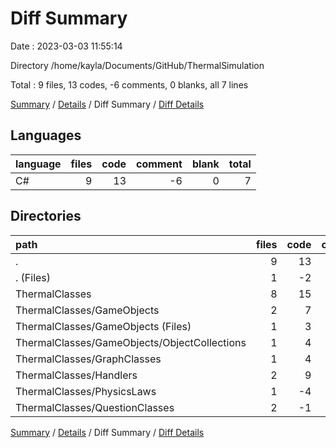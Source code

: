 # Diff Summary

Date : 2023-03-03 11:55:14

Directory /home/kayla/Documents/GitHub/ThermalSimulation

Total : 9 files,  13 codes, -6 comments, 0 blanks, all 7 lines

[Summary](results.md) / [Details](details.md) / Diff Summary / [Diff Details](diff-details.md)

## Languages
| language | files | code | comment | blank | total |
| :--- | ---: | ---: | ---: | ---: | ---: |
| C# | 9 | 13 | -6 | 0 | 7 |

## Directories
| path | files | code | comment | blank | total |
| :--- | ---: | ---: | ---: | ---: | ---: |
| . | 9 | 13 | -6 | 0 | 7 |
| . (Files) | 1 | -2 | 1 | 0 | -1 |
| ThermalClasses | 8 | 15 | -7 | 0 | 8 |
| ThermalClasses/GameObjects | 2 | 7 | 0 | 1 | 8 |
| ThermalClasses/GameObjects (Files) | 1 | 3 | 0 | 0 | 3 |
| ThermalClasses/GameObjects/ObjectCollections | 1 | 4 | 0 | 1 | 5 |
| ThermalClasses/GraphClasses | 1 | 4 | 1 | 0 | 5 |
| ThermalClasses/Handlers | 2 | 9 | 0 | 0 | 9 |
| ThermalClasses/PhysicsLaws | 1 | -4 | -9 | -1 | -14 |
| ThermalClasses/QuestionClasses | 2 | -1 | 1 | 0 | 0 |

[Summary](results.md) / [Details](details.md) / Diff Summary / [Diff Details](diff-details.md)